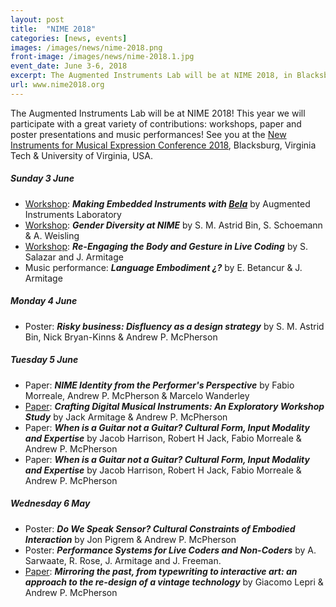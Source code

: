 ```yaml
---
layout: post
title:  "NIME 2018"
categories: [news, events]
images: /images/news/nime-2018.png
front-image: /images/news/nime-2018.1.jpg
event_date: June 3-6, 2018
excerpt: The Augmented Instruments Lab will be at NIME 2018, in Blacksburg, VA.
url: www.nime2018.org
---
```


The Augmented Instruments Lab will be at NIME 2018! This year we will participate with a great variety of contributions: workshops, paper and poster presentations and music performances! See you at the [New Instruments for Musical Expression Conference 2018](http://nime2018.icat.vt.edu/schedule/), Blacksburg, Virginia Tech & University of Virginia, USA.

##### Sunday 3 June
- [Workshop](https://nime2018.sched.com/event/EiuV/making-embedded-instruments-with-bela): ***Making Embedded Instruments with [Bela](http://bela.io)*** by Augmented Instruments Laboratory
- [Workshop](https://nime2018.sched.com/event/EBmE/gender-diversity-at-nime): ***Gender Diversity at NIME*** by S. M. Astrid Bin, S. Schoemann & A. Weisling
- [Workshop](https://embodiedlivecoding.github.io/nime2018-workshop/): ***Re-Engaging the Body and Gesture in Live Coding*** by S. Salazar and J. Armitage
- Music performance: ***Language Embodiment ¿?*** by E. Betancur & J. Armitage

##### Monday 4 June
- Poster: ***Risky business: Disfluency as a design strategy*** by S. M. Astrid Bin, Nick Bryan-Kinns & Andrew P. McPherson

##### Tuesday 5 June
- Paper: ***NIME Identity from the Performer's Perspective*** by Fabio Morreale, Andrew P. McPherson & Marcelo Wanderley
- [Paper](https://www.researchgate.net/publication/324783048_Crafting_Digital_Musical_Instruments_An_Exploratory_Workshop_Study): ***Crafting Digital Musical Instruments: An Exploratory Workshop Study*** by Jack Armitage & Andrew P. McPherson
- Paper: ***When is a Guitar not a Guitar? Cultural Form, Input Modality and Expertise*** by Jacob Harrison, Robert H Jack, Fabio Morreale & Andrew P. McPherson
- Paper: ***When is a Guitar not a Guitar? Cultural Form, Input Modality and Expertise*** by Jacob Harrison, Robert H Jack, Fabio Morreale & Andrew P. McPherson

##### Wednesday 6 May
- Poster: ***Do We Speak Sensor? Cultural Constraints of Embodied Interaction*** by Jon Pigrem & Andrew P. McPherson
- Poster: ***Performance Systems for Live Coders and Non-Coders*** by A. Sarwaate, R. Rose, J. Armitage and J. Freeman.
- [Paper](http://files.spazioweb.it/b7/54/b7545375-3f50-4030-925c-ec1a4061d486.pdf): ***Mirroring the past, from typewriting to interactive art: an approach to the re-design of a vintage technology*** by Giacomo Lepri & Andrew P. McPherson
